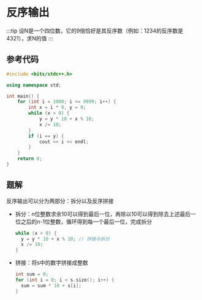 # 反序输出

:::tip
设N是一个四位数，它的9倍恰好是其反序数（例如：1234的反序数是4321），求N的值
:::

## 参考代码

`````c++
#include <bits/stdc++.h>

using namespace std;

int main() {
    for (int i = 1000; i <= 9999; i++) {
        int x = i * 9, y = 0;
        while (x > 0) {
            y = y * 10 + x % 10;
            x /= 10;
        }
        if (i == y) {
            cout << i << endl;
        }
    }
    return 0;
}
`````

## 题解

反序输出可以分为两部分：拆分以及反序拼接

- 拆分：n位整数求余10可以得到最后一位，再除以10可以得到除去上述最后一位之后的n-1位整数，循环得到每一个最后一位，完成拆分

  `````c++
  while (x > 0) {
  	y = y * 10 + x % 10; // 拼接与拆分
  	x /= 10;
  }
  `````

- 拼接：将s中的数字拼接成整数

  `````c++
  int sum = 0;
  for (int i = 0; i < s.size(); i++) {
  	sum = sum * 10 + s[i];
  }
  `````

  
